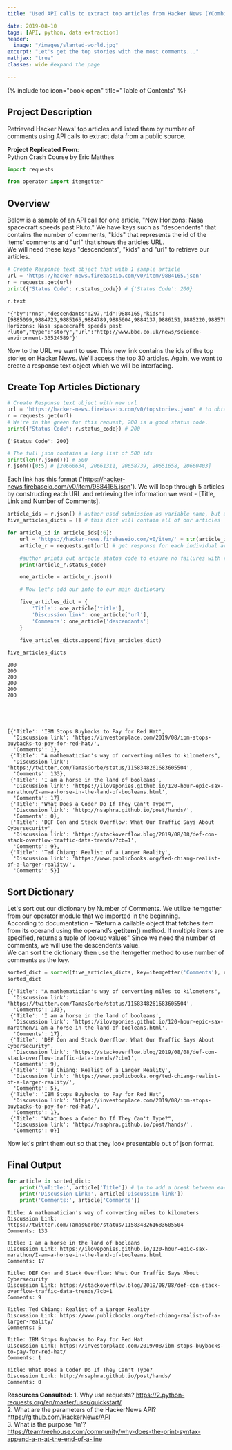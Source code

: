 ```yaml
---
title: "Used API calls to extract top articles from Hacker News (YCombinator)"

date: 2019-08-10
tags: [API, python, data extraction]
header:
  image: "/images/slanted-world.jpg"
excerpt: "Let's get the top stories with the most comments..."
mathjax: "true"
classes: wide #expand the page

---
```


{% include toc icon="book-open" title="Table of Contents" %}<br/>


## Project Description
Retrieved Hacker News' top articles and listed them by number of comments using API calls to extract data from a public source.

**Project Replicated From**:<br/>
Python Crash Course by Eric Matthes<br/>

```python
import requests

from operator import itemgetter
```

## Overview

Below is a sample of an API call for one article, "New Horizons: Nasa spacecraft speeds past Pluto." We have keys such as "descendents" that contains the number of comments, "kids" that represents the id of the items' comments and "url" that shows the articles URL.<br>
We will need these keys "descendents", "kids" and "url" to retrieve our articles.


```python
# Create Response text object that with 1 sample article
url = 'https://hacker-news.firebaseio.com/v0/item/9884165.json'
r = requests.get(url)
print({"Status Code": r.status_code}) # {'Status Code': 200}

r.text
```




    '{"by":"nns","descendants":297,"id":9884165,"kids":[9885099,9884723,9885165,9884789,9885604,9884137,9886151,9885220,9885790,9884661,9885844,9885029,9884817,9887342,9884545,9884372,9884499,9884881,9884109,9886496,9884342,9887832,9885023,9884334,9884707,9887008,9885348,9885131,9887539,9885880,9884196,9884640,9886534,9885152],"score":558,"time":1436875181,"title":"New Horizons: Nasa spacecraft speeds past Pluto","type":"story","url":"http://www.bbc.co.uk/news/science-environment-33524589"}'



Now to the URL we want to use. This new link contains the ids of the top stories on Hacker News. We'll access the top 30 articles. Again, we want to create a response text object which we will be interfacing.

## Create Top Articles Dictionary


```python
# Create Response text object with new url
url = 'https://hacker-news.firebaseio.com/v0/topstories.json' # to obtain list of top story ids
r = requests.get(url)
# We're in the green for this request, 200 is a good status code.
print({"Status Code": r.status_code}) # 200
```

    {'Status Code': 200}



```python
# The full json contains a long list of 500 ids
print(len(r.json())) # 500
r.json()[0:5] # [20660634, 20661311, 20658739, 20651658, 20660403]
```

Each link has this format ('https://hacker-news.firebaseio.com/v0/item/9884165.json').
We will loop through 5 articles by constructing each URL and retrieving the information we want - [Title, Link and Number of Comments].


```python
article_ids = r.json() # author used submission as variable name, but articles made more sense to me
five_articles_dicts = [] # this dict will contain all of our articles

for article_id in article_ids[:6]:
    url = 'https://hacker-news.firebaseio.com/v0/item/' + str(article_id) + '.json' # plug in looped id
    article_r = requests.get(url) # get response for each individual article

    #author prints out article status code to ensure no failures with requests
    print(article_r.status_code)

    one_article = article_r.json()

    # Now let's add our info to our main dictionary

    five_articles_dict = {
        'Title': one_article['title'],
        'Discussion link': one_article['url'],
        'Comments': one_article['descendants']
    }

    five_articles_dicts.append(five_articles_dict)

five_articles_dicts
```

    200
    200
    200
    200
    200
    200





    [{'Title': 'IBM Stops Buybacks to Pay for Red Hat',
      'Discussion link': 'https://investorplace.com/2019/08/ibm-stops-buybacks-to-pay-for-red-hat/',
      'Comments': 1},
     {'Title': "A mathematician's way of converting miles to kilometers",
      'Discussion link': 'https://twitter.com/TamasGorbe/status/1158348261683605504',
      'Comments': 133},
     {'Title': 'I am a horse in the land of booleans',
      'Discussion link': 'https://iloveponies.github.io/120-hour-epic-sax-marathon/I-am-a-horse-in-the-land-of-booleans.html',
      'Comments': 17},
     {'Title': "What Does a Coder Do If They Can't Type?",
      'Discussion link': 'http://nsaphra.github.io/post/hands/',
      'Comments': 0},
     {'Title': 'DEF Con and Stack Overflow: What Our Traffic Says About Cybersecurity',
      'Discussion link': 'https://stackoverflow.blog/2019/08/08/def-con-stack-overflow-traffic-data-trends/?cb=1',
      'Comments': 9},
     {'Title': 'Ted Chiang: Realist of a Larger Reality',
      'Discussion link': 'https://www.publicbooks.org/ted-chiang-realist-of-a-larger-reality/',
      'Comments': 5}]



## Sort Dictionary

Let's sort out our dictionary by Number of Comments. We utilize itemgetter from our operator module that we imported in the beginning.  <br>
According to documentation - "Return a callable object that fetches item from its operand using the operand’s __getitem__() method. If multiple items are specified, returns a tuple of lookup values" Since we need the number of comments, we will use the descendents value. <br>
We can sort the dictionary then use the itemgetter method to use number of comments as the key.


```python
sorted_dict = sorted(five_articles_dicts, key=itemgetter('Comments'), reverse=True) #'True' for highest to lowest
sorted_dict
```




    [{'Title': "A mathematician's way of converting miles to kilometers",
      'Discussion link': 'https://twitter.com/TamasGorbe/status/1158348261683605504',
      'Comments': 133},
     {'Title': 'I am a horse in the land of booleans',
      'Discussion link': 'https://iloveponies.github.io/120-hour-epic-sax-marathon/I-am-a-horse-in-the-land-of-booleans.html',
      'Comments': 17},
     {'Title': 'DEF Con and Stack Overflow: What Our Traffic Says About Cybersecurity',
      'Discussion link': 'https://stackoverflow.blog/2019/08/08/def-con-stack-overflow-traffic-data-trends/?cb=1',
      'Comments': 9},
     {'Title': 'Ted Chiang: Realist of a Larger Reality',
      'Discussion link': 'https://www.publicbooks.org/ted-chiang-realist-of-a-larger-reality/',
      'Comments': 5},
     {'Title': 'IBM Stops Buybacks to Pay for Red Hat',
      'Discussion link': 'https://investorplace.com/2019/08/ibm-stops-buybacks-to-pay-for-red-hat/',
      'Comments': 1},
     {'Title': "What Does a Coder Do If They Can't Type?",
      'Discussion link': 'http://nsaphra.github.io/post/hands/',
      'Comments': 0}]



Now let's print them out so that they look presentable out of json format.

## Final Output


```python
for article in sorted_dict:
    print('\nTitle:', article['Title']) # \n to add a break between each article's info
    print('Discussion Link:', article['Discussion link'])
    print('Comments:', article['Comments'])
```


    Title: A mathematician's way of converting miles to kilometers
    Discussion Link: https://twitter.com/TamasGorbe/status/1158348261683605504
    Comments: 133

    Title: I am a horse in the land of booleans
    Discussion Link: https://iloveponies.github.io/120-hour-epic-sax-marathon/I-am-a-horse-in-the-land-of-booleans.html
    Comments: 17

    Title: DEF Con and Stack Overflow: What Our Traffic Says About Cybersecurity
    Discussion Link: https://stackoverflow.blog/2019/08/08/def-con-stack-overflow-traffic-data-trends/?cb=1
    Comments: 9

    Title: Ted Chiang: Realist of a Larger Reality
    Discussion Link: https://www.publicbooks.org/ted-chiang-realist-of-a-larger-reality/
    Comments: 5

    Title: IBM Stops Buybacks to Pay for Red Hat
    Discussion Link: https://investorplace.com/2019/08/ibm-stops-buybacks-to-pay-for-red-hat/
    Comments: 1

    Title: What Does a Coder Do If They Can't Type?
    Discussion Link: http://nsaphra.github.io/post/hands/
    Comments: 0


**Resources Consulted:**
    1. Why use requests? <https://2.python-requests.org/en/master/user/quickstart/><br>
    2. What are the parameters of the HackerNews API? <br> <https://github.com/HackerNews/API><br>
    3. What is the purpose '\n'?<br> <https://teamtreehouse.com/community/why-does-the-print-syntax-append-a-n-at-the-end-of-a-line>
